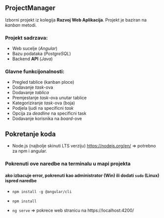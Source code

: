 ## ProjectManager

Izborni projekt iz kolegija **Razvoj Web Aplikacija**.
Projekt je baziran na _kanban_ metodi.

### Projekt sadrzava:

- Web sucelje (_Angular_)
- Bazu podataka (_PostgreSQL_)
- Backend **API** (_Java_)

### Glavne funkcijonalnosti:

- Pregled tablice (kanban ploce)
- Dodavanje _task_-ova
- Dodavanje _tablica_
- Premjestanje _task_-ova unutar tablice
- Kategoriziranje _task_-ova (boja)
- Podjela ljudi na specificni _task_
- Opcija za _deadline_ na specificni task
- Dodavanje korisnika na _board_-ove




## Pokretanje koda
- Node.js (najbolje skinuti LTS verziju) https://nodejs.org/en/ => potrebno za npm i angular.

### Pokrenuti ove naredbe na terminalu u mapi projekta
#### ako izbacuje error, pokrenuti kao administrator (Win) ili dodati `sudo` (Linux) ispred naredbe
- `npm install -g @angular/cli`
- `npm install`
 
- `ng serve` => pokrece web stranicu na https://localhost:4200/
